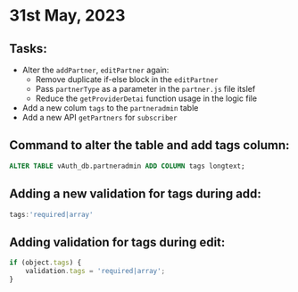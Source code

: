 # 31st May, 2023

## Tasks:

* Alter the  `addPartner`, `editPartner` again:
  * Remove duplicate if-else block in the `editPartner`
  * Pass `partnerType` as a parameter in the `partner.js` file itslef
  * Reduce the `getProviderDetai` function usage in the logic file
* Add a new colum `tags` to the `partneradmin` table
* Add a new API `getPartners` for `subscriber`

## Command to alter the table and add tags column:

```sql
ALTER TABLE vAuth_db.partneradmin ADD COLUMN tags longtext;
```

## Adding a new validation for tags during add:

```js
tags:'required|array'
```

## Adding validation for tags during edit:

```js
if (object.tags) {
    validation.tags = 'required|array';
}
```
